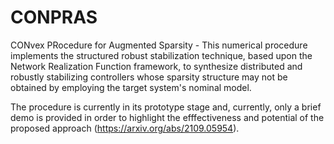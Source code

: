 # CONPRAS

CONvex PRocedure for Augmented Sparsity - This numerical procedure implements the structured robust stabilization technique, based upon the Network Realization Function framework, to synthesize distributed and robustly stabilizing controllers whose sparsity structure may not be obtained by employing the target system's nominal model.

The procedure is currently in its prototype stage and, currently, only a brief demo is provided in order to highlight the efffectiveness and potential of the proposed approach (https://arxiv.org/abs/2109.05954).

